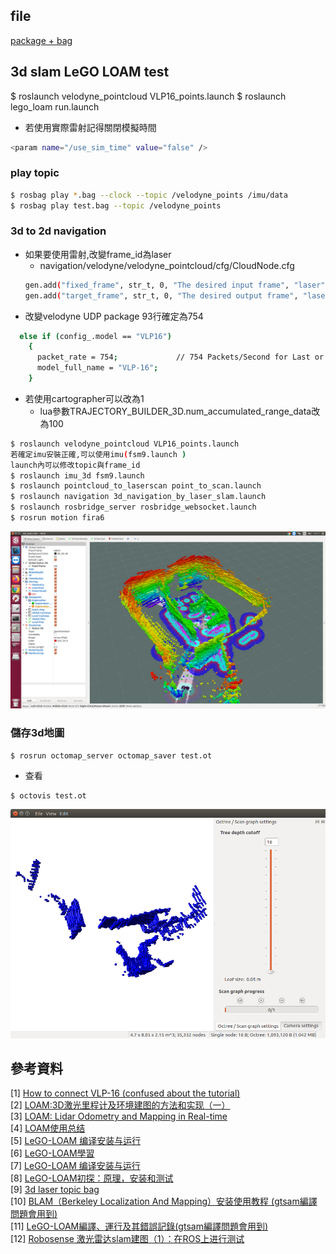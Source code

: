 ## file
[package + bag](https://drive.google.com/open?id=1iKgyq1D5ZyNDGZPlzhnzKw2kQ470PlaF)

## 3d slam LeGO LOAM test
$ roslaunch velodyne_pointcloud VLP16_points.launch
$ roslaunch lego_loam run.launch
* 若使用實際雷射記得關閉模擬時間
```bash
<param name="/use_sim_time" value="false" />
```

### play topic
```bash
$ rosbag play *.bag --clock --topic /velodyne_points /imu/data
$ rosbag play test.bag --topic /velodyne_points
```

### 3d to 2d navigation
* 如果要使用雷射,改變frame_id為laser
    * navigation/velodyne/velodyne_pointcloud/cfg/CloudNode.cfg
    ```bash
    gen.add("fixed_frame", str_t, 0, "The desired input frame", "laser")
    gen.add("target_frame", str_t, 0, "The desired output frame", "laser")
    ```
* 改變velodyne UDP package
93行確定為754
```bash
  else if (config_.model == "VLP16")
    {
      packet_rate = 754;             // 754 Packets/Second for Last or Strongest mode 1508 for dual (VLP-16 User Manual)
      model_full_name = "VLP-16";
    }
```
   * 若使用cartographer可以改為1
      * lua參數TRAJECTORY_BUILDER_3D.num_accumulated_range_data改為100  

```bash
$ roslaunch velodyne_pointcloud VLP16_points.launch
若確定imu安裝正確,可以使用imu(fsm9.launch )
launch內可以修改topic與frame_id
$ roslaunch imu_3d fsm9.launch 
$ roslaunch pointcloud_to_laserscan point_to_scan.launch
$ roslaunch navigation 3d_navigation_by_laser_slam.launch
$ roslaunch rosbridge_server rosbridge_websocket.launch
$ rosrun motion fira6
```
![test](img/test.png)
### 儲存3d地圖
```
$ rosrun octomap_server octomap_saver test.ot
```
* 查看

```
$ octovis test.ot
```
![oct_map](img/oct_map.png)
## 參考資料
[1] [How to connect VLP-16 (confused about the tutorial)](https://answers.ros.org/question/261416/how-to-connect-vlp-16-confused-about-the-tutorial/)  
[2] [LOAM:3D激光里程计及环境建图的方法和实现（一）](https://zhuanlan.zhihu.com/p/29719106)  
[3] [LOAM: Lidar Odometry and Mapping in Real-time](http://www.roboticsproceedings.org/rss10/p07.pdf)  
[4] [LOAM使用总结](https://blog.csdn.net/weixin_37954144/article/details/100114713)  
[5] [LeGO-LOAM 编译安装与运行](https://blog.csdn.net/qq_36396941/article/details/83513121)  
[6] [LeGO-LOAM學習](https://www.twblogs.net/a/5c867069bd9eee35fc143015)  
[7] [LeGO-LOAM 编译安装与运行](https://blog.csdn.net/qq_36396941/article/details/83513121)  
[8] [LeGO-LOAM初探：原理，安装和测试](https://blog.csdn.net/learning_tortosie/article/details/86527542)  
[9] [3d laser topic bag](https://github.com/RobustFieldAutonomyLab/jackal_dataset_20170608)  
[10] [BLAM（Berkeley Localization And Mapping）安装使用教程 (gtsam編譯問題會用到)](https://blog.csdn.net/xmy306538517/article/details/81122663)  
[11] [LeGO-LOAM編譯、運行及其錯誤記錄(gtsam編譯問題會用到)](https://www.twblogs.net/a/5d092ed1bd9eee1e5c813363)  
[12] [Robosense 激光雷达slam建图（1）：在ROS上进行测试](https://blog.csdn.net/geerniya/article/details/84866429)  
